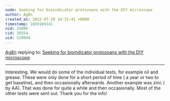 ```yaml
---
node: Seeking for bioindicator protozoans with the DIY microscope
author: Ag8n
created_at: 2022-07-29 14:15:41 +0000
timestamp: 1659104141
nid: 34806
cid: 30354
uid: 520994
---
```




[Ag8n](../profile/Ag8n) replying to: [Seeking for bioindicator protozoans with the DIY microscope](../notes/alejobonifacio/07-27-2022/seeking-for-bioindicator-protozoans-with-the-diy-microscope)

----
Interesting.  We would do some of the individual tests, for example oil and grease.  These were only done for a short period of time ( a year or two to get baseline), and then occasionally afterwards.  Another example was zinc ( by AA).  That was done for quite a while and then occasionally.  Most of the other tests were sent out.  Thank you for the info!